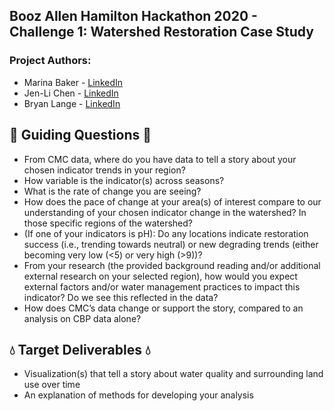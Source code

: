 ## Booz Allen Hamilton Hackathon 2020 - Challenge 1: Watershed Restoration Case Study 
### Project Authors: 
* Marina Baker - [LinkedIn](https://www.linkedin.com/in/bakermarinam/)
* Jen-Li Chen - [LinkedIn](https://www.linkedin.com/in/JenliChen)
* Bryan Lange - [LinkedIn](https://www.linkedin.com/in/bryanrobertlange)

## :ocean: Guiding Questions :ocean:

- From CMC data, where do you have data to tell a story about your chosen indicator trends in your region?
- How variable is the indicator(s) across seasons?
- What is the rate of change you are seeing?
- How does the pace of change at your area(s) of interest compare to our understanding of your chosen indicator change in the watershed? In those specific regions of the watershed?
- (If one of your indicators is pH): Do any locations indicate restoration success (i.e., trending towards neutral) or new degrading trends (either becoming very low (<5) or very high (>9))?
- From your research (the provided background reading and/or additional external research on your selected region), how would you expect external factors and/or water management practices to impact this indicator? Do we see this reflected in the data?
- How does CMC’s data change or support the story, compared to an analysis on CBP data alone?

## :droplet: Target Deliverables :droplet:

- Visualization(s) that tell a story about water quality and surrounding land use over time
- An explanation of methods for developing your analysis

